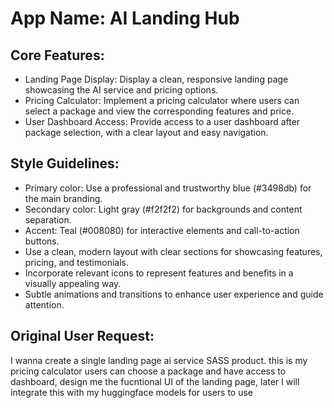 # **App Name**: AI Landing Hub

## Core Features:

- Landing Page Display: Display a clean, responsive landing page showcasing the AI service and pricing options.
- Pricing Calculator: Implement a pricing calculator where users can select a package and view the corresponding features and price.
- User Dashboard Access: Provide access to a user dashboard after package selection, with a clear layout and easy navigation.

## Style Guidelines:

- Primary color: Use a professional and trustworthy blue (#3498db) for the main branding.
- Secondary color: Light gray (#f2f2f2) for backgrounds and content separation.
- Accent: Teal (#008080) for interactive elements and call-to-action buttons.
- Use a clean, modern layout with clear sections for showcasing features, pricing, and testimonials.
- Incorporate relevant icons to represent features and benefits in a visually appealing way.
- Subtle animations and transitions to enhance user experience and guide attention.

## Original User Request:
I wanna create a single landing page ai service SASS product. this is my pricing calculator users can choose a package and have access to dashboard, design me the fucntional UI of the landing page, later I will integrate this with my huggingface models for users to use
  